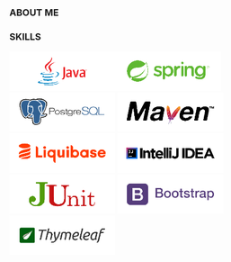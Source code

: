 ### ABOUT ME

### SKILLS

<img src="./images/Java_S.png" alt="Java" height="70"><img src="./images/Spring.png" alt="Spring Framework" height="70">
<img src="./images/postgresql.png" alt="PostgreSQL" height="70">
<img src="./images/Maven.png" alt="Maven" height="70">
<img src="./images/Liquibase.png" alt="Liquibase" height="70">
<img src="./images/Intellij_IDEA.png" alt="Intellij IDEA" height="70">
<img src="./images/junit.png" alt="JUnit" height="70">
<img src="./images/bootstrap.png" alt="Thymeleaf" height="70">
<img src="./images/thymeleaf_logo_300x100.png" alt="Thymeleaf" height="70">

<!--
**Sarabik/Sarabik** is a ✨ _special_ ✨ repository because its `README.md` (this file) appears on your GitHub profile.

Here are some ideas to get you started:

- 🔭 I’m currently working on ...
- 🌱 I’m currently learning ...
- 👯 I’m looking to collaborate on ...
- 🤔 I’m looking for help with ...
- 💬 Ask me about ...
- 📫 How to reach me: ...
- 😄 Pronouns: ...
- ⚡ Fun fact: ...
-->
